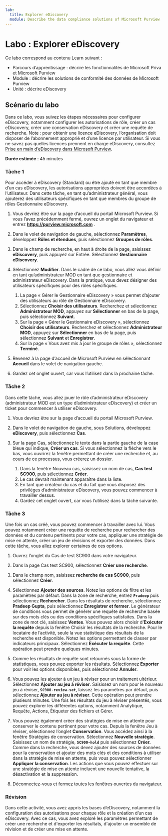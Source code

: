 ```yaml
---
lab:
  title: Explorer eDiscovery
  module: Describe the data compliance solutions of Microsoft Purview
---
```


# Labo : Explorer eDiscovery

Ce labo correspond au contenu Learn suivant :

- Parcours d’apprentissage : décrire les fonctionnalités de Microsoft Priva et Microsoft Purview
- Module : décrire les solutions de conformité des données de Microsoft Purview
- Unité : décrire eDiscovery

## Scénario du labo

Dans ce labo, vous suivez les étapes nécessaires pour configurer eDiscovery, notamment configurer les autorisations de rôle, créer un cas eDiscovery, créer une conservation eDiscovery et créer une requête de recherche.  Note :  pour obtenir une licence eDiscovery, l’organisation doit disposer de l’abonnement approprié et d’une licence par utilisateur. Si vous ne savez pas quelles licences prennent en charge eDiscovery, consultez [Prise en main d’eDiscovery dans Microsoft Purview](https://docs.microsoft.com/microsoft-365/compliance/get-started-core-ediscovery?view=o365-worldwide).

**Durée estimée** : 45 minutes

### Tâche 1

Pour accéder à eDiscovery (Standard) ou être ajouté en tant que membre d’un cas eDiscovery, les autorisations appropriées doivent être accordées à l’utilisateur. Dans cette tâche, en tant qu’administrateur général, vous ajouterez des utilisateurs spécifiques en tant que membres du groupe de rôles Gestionnaire eDiscovery.

1. Vous devriez être sur la page d’accueil du portail Microsoft Purview.  Si vous l’avez précédemment fermé, ouvrez un onglet du navigateur et entrez **https://purview.microsoft.com** .

1. Dans le volet de navigation de gauche, sélectionnez **Paramètres**, développez **Rôles et étendues**, puis sélectionnez **Groupes de rôles**.

1. Dans le champ de recherche, en haut à droite de la page, saisissez **eDiscovery**, puis appuyez sur Entrée.  Sélectionnez **Gestionnaire eDiscovery**.

1. Sélectionnez **Modifier**. Dans le cadre de ce labo, vous allez vous définir en tant qu’administrateur MOD en tant que gestionnaire et administrateur eDiscovery.  Dans la pratique, vous devez désigner des utilisateurs spécifiques pour des rôles spécifiques.
    1. La page « Gérer le Gestionnaire eDiscovery » vous permet d’ajouter des utilisateurs au rôle de Gestionnaire eDiscovery.
    1. Sélectionnez **Choisir des utilisateurs**. Recherchez et sélectionnez **Administrateur MOD**, appuyez sur **Sélectionner** en bas de la page, puis sélectionnez **Suivant**.
    1. Sur la page « Gérer le Gestionnaire eDiscovery », sélectionnez **Choisir des utilisateurs**. Recherchez et sélectionnez **Administrateur MOD**, appuyez sur **Sélectionner** en bas de la page, puis sélectionnez **Suivant** et **Enregistrer**.
    1. Sur la page « Vous avez mis à jour le groupe de rôles », sélectionnez **Terminé**.

1. Revenez à la page d’accueil de Microsoft Purview en sélectionnant **Accueil** dans le volet de navigation gauche.

1. Gardez cet onglet ouvert, car vous l’utilisez dans la prochaine tâche.

### Tâche 2

Dans cette tâche, vous allez jouer le rôle d’administrateur eDiscovery (administrateur MOD est un type d’administrateur eDiscovery) et créer un ticket pour commencer à utiliser eDiscovery.

1. Vous devriez être sur la page d’accueil du portail Microsoft Purview.

1. Dans le volet de navigation de gauche, sous Solutions, développez **eDiscovery**, puis sélectionnez **Cas**.

1. Sur la page Cas, sélectionnez le texte dans la partie gauche de la case bleue qui indique, **Créer un cas**.  Si vous sélectionnez la flèche vers le bas, vous ouvrirez la fenêtre permettant de créer une recherche et, au cours de ce processus, vous créerez un dossier.
    1. Dans la fenêtre Nouveau cas, saisissez un nom de cas, **Cas test SC900**, puis sélectionnez **Créer**.
    1. Le cas devrait maintenant apparaître dans la liste.
    1. En tant que créateur du cas et du fait que vous disposez des privilèges d’administrateur eDiscovery, vous pouvez commencer à travailler dessus.  
    1. Gardez cet onglet ouvert, car vous l’utilisez dans la tâche suivante.

### Tâche 3

Une fois un cas créé, vous pouvez commencer à travailler avec lui. Vous pouvez notamment créer une requête de recherche pour rechercher des données et du contenu pertinents pour votre cas, appliquer une stratégie de mise en attente, créer un jeu de révisions et exporter des données. Dans cette tâche, vous allez explorer certaines de ces options.

1. Ouvrez l’onglet du Cas de test SC900 dans votre navigateur.

1. Dans la page Cas test SC900, sélectionnez **Créer une recherche**.

1. Dans le champ nom, saisissez **recherche de cas SC900**, puis sélectionnez **Créer**.

1. Sélectionnez **Ajouter des sources**. Notez les options de filtre et les paramètres par défaut. Dans la zone de recherche, entrez **`Pradeep`** puis sélectionnez **Rechercher**. Dans les résultats de recherche, sélectionnez **Pradeep Gupta**, puis sélectionnez **Enregistrer et fermer**. Le générateur de conditions vous permet de générer une requête de recherche basée sur des mots clés ou des conditions spécifiques satisfaites. Dans la zone de mot clé, saisissez **Ventes**. Vous pouvez alors choisir d’**Exécuter la requête** depuis la fenêtre Choisir les résultats de la recherche. Pour le locataire de l’activité, seule la vue statistique des résultats de la recherche est disponible. Notez les options permettant de classer par indicateurs principaux. Sélectionnez **Exécuter la requête**.  Cette opération peut prendre quelques minutes.

1. Comme les résultats de requête sont retournés sous la forme de statistiques, vous pouvez exporter les résultats.  Sélectionnez **Exporter** pour voir les options disponibles, puis sélectionnez **Annuler**.

1. Vous pouvez les ajouter à un jeu à réviser pour un traitement ultérieur.  Sélectionnez **Ajouter au jeu à réviser**. Saisissez un nom pour le nouveau jeu à réviser, **`SC900-review-set`**, laissez les paramètres par défaut, puis sélectionnez **Ajouter au jeu à réviser**. Cette opération peut prendre plusieurs minutes. Une fois les résultats du jeu à réviser présentés, vous pouvez explorer les différentes options, notamment Analytique, Requête, Actions, Étiqueter des fichiers et Gérer.

1. Vous pouvez également créer des stratégies de mise en attente pour conserver le contenu pertinent pour votre cas. Depuis la fenêtre Jeu à réviser, sélectionnez l’onglet **Conservation**.  Vous accédez ainsi à la fenêtre Stratégies de conservation. Sélectionnez **Nouvelle stratégie**.  Saisissez un nom de stratégie, **`SC900-hold`** puis sélectionnez **Créer.**  Comme dans la recherche, vous devez ajouter des sources de données pour la conservation et ajouter des mots clés et des conditions à utiliser dans la stratégie de mise en attente, puis vous pouvez sélectionner **Appliquer la conservation**.  Les actions que vous pouvez effectuer sur une stratégie de mise en attente incluent une nouvelle tentative, la désactivation et la suppression.

1. Déconnectez-vous et fermez toutes les fenêtres ouvertes du navigateur.

### Révision

Dans cette activité, vous avez appris les bases d’eDiscovery, notamment la configuration des autorisations pour chaque rôle et la création d’un cas eDiscovery.  Avec ce cas, vous avez exploré les paramètres permettant de créer une recherche et d'exporter les résultats, d'ajouter un ensemble de révision et de créer une mise en attente.
